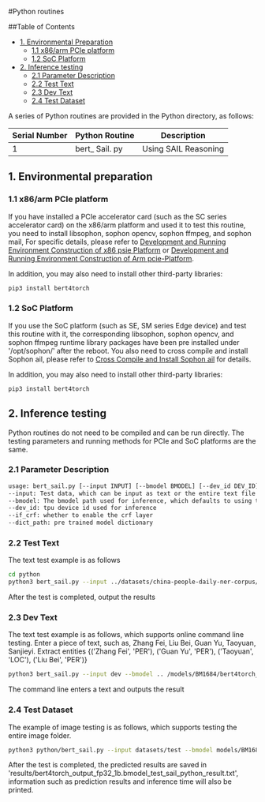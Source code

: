 #Python routines

##Table of Contents

* [1. Environmental Preparation](#1-Environmental-preparation)
    * [1.1 x86/arm PCIe platform](#11-x86/arm-pcie-platform)
    * [1.2 SoC Platform](#12-soc-Platform)
* [2. Inference testing](#2-Inference-testing)
    * [2.1 Parameter Description](#21-Parameter-Description)
    * [2.2 Test Text](#22-Test-Text)
    * [2.3 Dev Text](#23-Dev-Text)
    * [2.4 Test Dataset](#24-Test-Dataset)

A series of Python routines are provided in the Python directory, as follows:

|Serial Number | Python Routine | Description|
| ---- | ---------------- | ----------------------------------- |
| 1 | bert_ Sail. py | Using SAIL Reasoning|

## 1. Environmental preparation
### 1.1 x86/arm PCIe platform

If you have installed a PCIe accelerator card (such as the SC series accelerator card) on the x86/arm platform and used it to test this routine, you need to install libsophon, sophon opencv, sophon ffmpeg, and sophon mail, For specific details, please refer to [Development and Running Environment Construction of x86 psie Platform](../../../docs/Environment_INSTALL_Guide_EN.md#3-x86-PCIe-Platform-Development-and-Runtime-Environment-Construction) or [Development and Running Environment Construction of Arm pcie-Platform](../../../docs/Environment_INSTALL_Guide_EN.md#5-Arm-pcie-Platform-Development-and-Runtime-Environment-Construction).

In addition, you may also need to install other third-party libraries:
```bash
pip3 install bert4torch
```

### 1.2 SoC Platform

If you use the SoC platform (such as SE, SM series Edge device) and test this routine with it, the corresponding libsophon, sophon opencv, and sophon ffmpeg runtime library packages have been pre installed under '/opt/sophon/' after the reboot. You also need to cross compile and install Sophon ail, please refer to [Cross Compile and Install Sophon ail](../../../docs/Environment_install_Guide_EN.md#42-Cross-compiling-and-sophon-sail-Installation) for details.

In addition, you may also need to install other third-party libraries:
```bash
pip3 install bert4torch
```

## 2. Inference testing
Python routines do not need to be compiled and can be run directly. The testing parameters and running methods for PCIe and SoC platforms are the same.
### 2.1 Parameter Description
```bash
usage: bert_sail.py [--input INPUT] [--bmodel BMODEL] [--dev_id DEV_ID]
--input: Test data, which can be input as text or the entire text file
--bmodel: The bmodel path used for inference, which defaults to using the network of stage 0 for inference
--dev_id: tpu device id used for inference
--if_crf: whether to enable the crf layer
--dict_path: pre trained model dictionary


```
### 2.2 Test Text
The text test example is as follows
```bash
cd python
python3 bert_sail.py --input ../datasets/china-people-daily-ner-corpus/test.txt --bmodel ../models/BM1684/bert4torch_output_fp32_1b.bmodel --dev_id 0 
```

After the test is completed, output the results

### 2.3 Dev Text
The text test example is as follows, which supports online command line testing.
Enter a piece of text, such as, Zhang Fei, Liu Bei, Guan Yu, Taoyuan, Sanjieyi.
Extract entities {('Zhang Fei', 'PER'), ('Guan Yu', 'PER'), ('Taoyuan', 'LOC'), ('Liu Bei', 'PER')}
```bash
python3 bert_sail.py --input dev --bmodel .. /models/BM1684/bert4torch_output_fp32_1b.bmodel --dev_id 0 
```
The command line enters a text and outputs the result

### 2.4 Test Dataset
The example of image testing is as follows, which supports testing the entire image folder.
```bash
python3 python/bert_sail.py --input datasets/test --bmodel models/BM1684//bert4torch_output_fp32_1b.bmodel --dev_id 0 
```
After the test is completed, the predicted results are saved in 'results/bert4torch_output_fp32_1b.bmodel_test_sail_python_result.txt', information such as prediction results and inference time will also be printed.